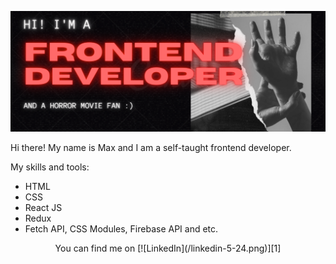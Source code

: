 ![Alt text](/2021-10-28_22-53-45.png)  


Hi there! My name is Max and I am a self-taught frontend developer. 

My skills and tools:
* HTML
* CSS
* React JS
* Redux
* Fetch API, CSS Modules, Firebase API and etc.

<p align="center"> You can find me on [![LinkedIn](/linkedin-5-24.png)][1] </p>

<!-- Links to your social media accounts -->

[1]: https://www.linkedin.com/in/max-kremlev/
<!--
**kremlevmax/kremlevmax** is a ✨ _special_ ✨ repository because its `README.md` (this file) appears on your GitHub profile.

Here are some ideas to get you started:

- 🔭 I’m currently working on ...
- 🌱 I’m currently learning ...
- 👯 I’m looking to collaborate on ...
- 🤔 I’m looking for help with ...
- 💬 Ask me about ...
- 📫 How to reach me: ...
- 😄 Pronouns: ...
- ⚡ Fun fact: ...
-->
